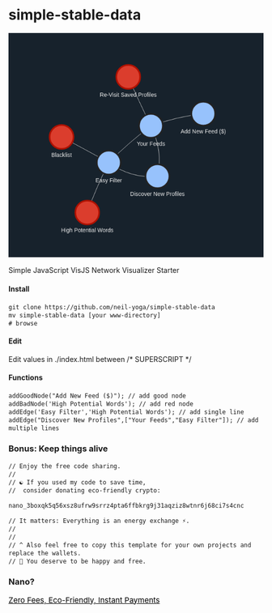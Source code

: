 # simple-stable-data
![alt text](preview.png)

Simple JavaScript VisJS Network Visualizer Starter

#### Install
```
git clone https://github.com/neil-yoga/simple-stable-data
mv simple-stable-data [your www-directory]
# browse 
```

#### Edit
Edit values in ./index.html between /* SUPERSCRIPT */

#### Functions
```
addGoodNode("Add New Feed ($)"); // add good node
addBadNode('High Potential Words'); // add red node
addEdge('Easy Filter','High Potential Words'); // add single line
addEdge("Discover New Profiles",["Your Feeds","Easy Filter"]); // add multiple lines
```


### Bonus: Keep things alive
```
// Enjoy the free code sharing. 
//
// ☯️ If you used my code to save time,
//  consider donating eco-friendly crypto:
```

```
nano_3boxqk5q56xsz8ufrw9srrz4pta6ffbkrg9j31aqziz8wtnr6j68ci7s4cnc
```

```
// It matters: Everything is an energy exchange ⚡.
//
//
// ^ Also feel free to copy this template for your own projects and replace the wallets.
// 🙏 You deserve to be happy and free.
```

### Nano?
<a style="color:black;font-size:15px;" href="https://nano.org">Zero Fees, Eco-Friendly, Instant Payments</a>

